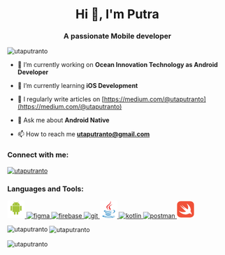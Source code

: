 <h1 align="center">Hi 👋, I'm Putra</h1>
<h3 align="center">A passionate Mobile developer</h3>

<p align="left"> <img src="https://komarev.com/ghpvc/?username=utaputranto&label=Profile%20views&color=0e75b6&style=flat" alt="utaputranto" /> </p>

- 🔭 I’m currently working on **Ocean Innovation Technology as Android Developer**

- 🌱 I’m currently learning **iOS Development**

- 📝 I regularly write articles on [https://medium.com/@utaputranto](https://medium.com/@utaputranto)

- 💬 Ask me about **Android Native**

- 📫 How to reach me **utaputranto@gmail.com**

<h3 align="left">Connect with me:</h3>
<p align="left">
<a href="https://linkedin.com/in/utaputranto" target="blank"><img align="center" src="https://raw.githubusercontent.com/rahuldkjain/github-profile-readme-generator/master/src/images/icons/Social/linked-in-alt.svg" alt="utaputranto" height="30" width="40" /></a>
</p>

<h3 align="left">Languages and Tools:</h3>
<p align="left"> <a href="https://developer.android.com" target="_blank" rel="noreferrer"> <img src="https://raw.githubusercontent.com/devicons/devicon/master/icons/android/android-original-wordmark.svg" alt="android" width="40" height="40"/> </a> <a href="https://www.figma.com/" target="_blank" rel="noreferrer"> <img src="https://www.vectorlogo.zone/logos/figma/figma-icon.svg" alt="figma" width="40" height="40"/> </a> <a href="https://firebase.google.com/" target="_blank" rel="noreferrer"> <img src="https://www.vectorlogo.zone/logos/firebase/firebase-icon.svg" alt="firebase" width="40" height="40"/> </a> <a href="https://git-scm.com/" target="_blank" rel="noreferrer"> <img src="https://www.vectorlogo.zone/logos/git-scm/git-scm-icon.svg" alt="git" width="40" height="40"/> </a> <a href="https://www.java.com" target="_blank" rel="noreferrer"> <img src="https://raw.githubusercontent.com/devicons/devicon/master/icons/java/java-original.svg" alt="java" width="40" height="40"/> </a> <a href="https://kotlinlang.org" target="_blank" rel="noreferrer"> <img src="https://www.vectorlogo.zone/logos/kotlinlang/kotlinlang-icon.svg" alt="kotlin" width="40" height="40"/> </a> <a href="https://postman.com" target="_blank" rel="noreferrer"> <img src="https://www.vectorlogo.zone/logos/getpostman/getpostman-icon.svg" alt="postman" width="40" height="40"/> </a> <a href="https://developer.apple.com/swift/" target="_blank" rel="noreferrer"> <img src="https://raw.githubusercontent.com/devicons/devicon/master/icons/swift/swift-original.svg" alt="swift" width="40" height="40"/> </a> </p>

<p><img align="left" src="https://github-readme-stats.vercel.app/api/top-langs?username=utaputranto&show_icons=true&locale=en&layout=compact" alt="utaputranto" /></p>

<p>&nbsp;<img align="center" src="https://github-readme-stats.vercel.app/api?username=utaputranto&show_icons=true&locale=en" alt="utaputranto" /></p>

<p><img align="center" src="https://github-readme-streak-stats.herokuapp.com/?user=utaputranto&" alt="utaputranto" /></p>
